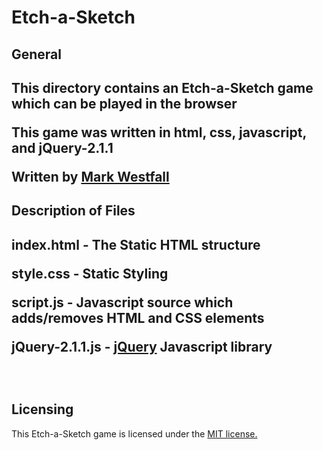 <h1> Etch-a-Sketch </h1>
<h2> General <h2>
<p>
	This directory contains an Etch-a-Sketch game which can be played in the browser
</p>
<p> This game was written in html, css, javascript, and jQuery-2.1.1</p>
<p> Written by <a href="https://github.com/mwestfall88"> Mark Westfall</a></p>

<h2>Description of Files<h2>
	<p>index.html - The Static HTML structure</p>
	<p>style.css  - Static Styling</p>
	<p>script.js - Javascript source which adds/removes HTML and CSS elements</p>
	<p>jQuery-2.1.1.js - <a href = "http://jquery.com/">jQuery</a> Javascript library</p>
<br>

<h2>Licensing</h2>
<p>This Etch-a-Sketch game is licensed under the <a href="http://opensource.org/licenses/MIT">MIT license.</a></p>
